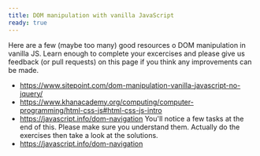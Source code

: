 ```yaml
---
title: DOM manipulation with vanilla JavaScript
ready: true
---
```


Here are a few (maybe too many) good resources o DOM manipulation in vanilla JS. Learn enough to complete your excercises and please give us feedback (or pull requests) on this page if you think any improvements can be made.

- https://www.sitepoint.com/dom-manipulation-vanilla-javascript-no-jquery/
- https://www.khanacademy.org/computing/computer-programming/html-css-js#html-css-js-intro
- https://javascript.info/dom-navigation You'll notice a few tasks at the end of this. Please make sure you understand them. Actually do the exercises then take a look at the solutions.
- https://javascript.info/dom-navigation
